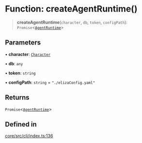 # Function: createAgentRuntime()

> **createAgentRuntime**(`character`, `db`, `token`, `configPath`): `Promise`\<[`AgentRuntime`](../classes/AgentRuntime.md)\>

## Parameters

• **character**: [`Character`](../type-aliases/Character.md)

• **db**: `any`

• **token**: `string`

• **configPath**: `string` = `"./elizaConfig.yaml"`

## Returns

`Promise`\<[`AgentRuntime`](../classes/AgentRuntime.md)\>

## Defined in

[core/src/cli/index.ts:136](https://github.com/ai16z/eliza/blob/c537cb3e848b54fcb914d8ef84924fa5fdeaec66/core/src/cli/index.ts#L136)
